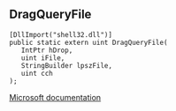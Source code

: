## DragQueryFile

```
[DllImport("shell32.dll")]
public static extern uint DragQueryFile(
   IntPtr hDrop,
   uint iFile,
   StringBuilder lpszFile,
   uint cch
);
```

[Microsoft documentation](https://docs.microsoft.com/en-us/windows/win32/api/shellapi/nf-shellapi-dragqueryfilew)
